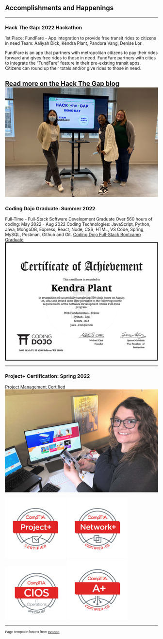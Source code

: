 ## Accomplishments and Happenings
---

### Hack The Gap: 2022 Hackathon 

1st Place: FundFare - App integration to provide free transit rides to citizens in need Team: Aaliyah Dick, Kendra Plant, Pandora Vang, Denise Lor. 

FundFare is an app that partners with metropolitan citizens to pay their rides forward and gives free rides to those in need. FundFare partners with cities to integrate the “FundFare” feature in their pre-existing transit apps. Citizens can round up their totals and/or give rides to those in need.

[Read more on the Hack The Gap blog](https://www.hackthegap.com/blog/hackathon-fall-2022)
<img src="images/hack the gap hackathon first place winners.png?raw=true"/>
---

### Coding Dojo Graduate: Summer 2022

Full-Time - Full-Stack Software Development Graduate
Over 560 hours of coding: May 2022 - Aug 2022
Coding Technologies: JavaScript, Python, Java, MongoDB, Express, React, Node, CSS, HTML, VS Code, Spring, MySQL, Postman, Github and Git.
[Coding Dojo Full-Stack Bootcamp Graduate](kendrastic.github.io/coding_bootcamp)
<img src="images/dojo diploma.png?raw=true"/>

---

### Project+ Certification: Spring 2022

[Project Management Certified](kendrastic.github.io/project_management)
<img src="images/kendra-plant-raspberrypi.jpg?raw=true"/>

<img src="images/ProjectPlus_logo.jpg?raw=true" alt="CompTIA Project+ Certified" width="200"/>
<img src="images/NetworkPlus_logo.jpg?raw=true" alt="CompTIA Network+ Certified" width="200"/>
<img src="images/Infrastructure_logo.jpg?raw=true" alt="CompTIA IT Specialist Certified" width="200"/>
<img src="images/Aplus_logo.jpg?raw=true" alt="CompTIA A+ Certified" width="200"/>

---
<p style="font-size:11px">Page template forked from <a href="https://github.com/evanca/quick-portfolio">evanca</a></p>
<!-- Remove above link if you don't want to attibute -->
